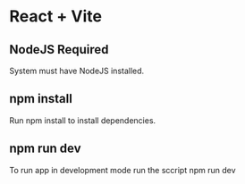 # React + Vite

## NodeJS Required

System must have NodeJS installed.

## npm install

Run npm install to install dependencies.

## npm run dev

To run app in development mode run the sccript npm run dev
